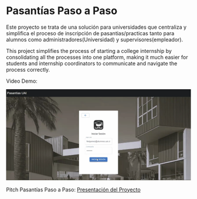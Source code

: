 # Pasantías Paso a Paso 
Este proyecto se trata de una solución para universidades que centraliza y simplifica el proceso de inscripción de pasantias/practicas
tanto para alumnos como administradores(Universidad) y supervisores(empleador). 

This project simplifies the process of starting a college internship by consolidating all the processes into one platform, making it
much easier for students and internship coordinators to communicate and navigate the process correctly.

Video Demo:

[![Video Demo](./HomePage.png)](https://youtu.be/3Do_9hY3HMU)

Pitch Pasantías Paso a Paso: [Presentación del Proyecto](./Pitch.pdf)






